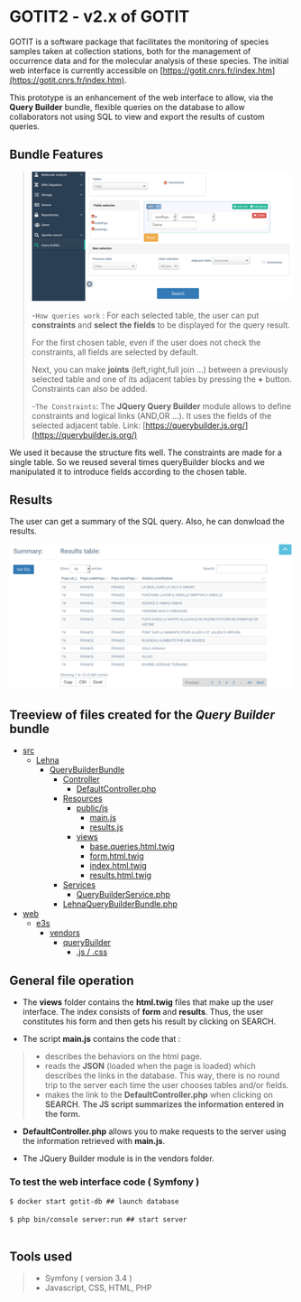 # GOTIT2 - v2.x of GOTIT
GOTIT is a software package that facilitates the monitoring of species samples taken at collection stations, both for the management of occurrence data and for the molecular analysis of these species. The initial web interface is currently accessible on [https://gotit.cnrs.fr/index.htm](https://gotit.cnrs.fr/index.htm).

This prototype is an enhancement of the web interface to allow, via the **Query Builder** bundle, flexible queries on the database to allow collaborators not using SQL to view and export the results of custom queries.


## Bundle Features
>
>![picture](./Capture_interface.png)
>
>-`How queries work` : 
For each selected table, the user can put **constraints** and **select the fields** to be displayed for the query result. 
>
>For the first chosen table, even if the user does not check the constraints, all fields are selected by default. 
>
>Next, you can make **joints** (left,right,full join ...) between a previously selected table and one of its adjacent tables by pressing the **+** button. Constraints can also be added. 
>
>-`The Constraints`: 
The **JQuery Query Builder** module allows to define constraints and logical links (AND,OR ...). It uses the fields of the selected adjacent table. Link: [https://querybuilder.js.org/](https://querybuilder.js.org/)

We used it because the structure fits well. The constraints are made for a single table. So we reused several times queryBuilder blocks and we manipulated it to introduce fields according to the chosen table. 

## Results 

The user can get a summary of the SQL query. 
Also, he can donwload the results.



![picture](./Capture2_interface.png)


## Treeview of files created for the *Query Builder* bundle


 * [src]()
    * [Lehna]()
      * [QueryBuilderBundle]()
        * [Controller]()
          * [DefaultController.php]()
        * [Resources]()
            * [public/js]()
              * [main.js]()
              * [results.js]()
            * [views]()
              * [base.queries.html.twig]()
              * [form.html.twig]()
              * [index.html.twig]()
              * [results.html.twig]()
        * [Services]()
          * [QueryBuilderService.php]()
        * [LehnaQueryBuilderBundle.php]()
  * [web]()
    * [e3s]()
      * [vendors]()
          * [queryBuilder]()
              * [.js / .css]()
         

 
 ## General file operation 
 
- The **views** folder contains the **html.twig** files that make up the user interface. The index consists of **form** and **results**. Thus, the user constitutes his form and then gets his result by clicking on SEARCH. 

- The script **main.js** contains the code that :
>- describes the behaviors on the html page. 
>- reads the **JSON** (loaded when the page is loaded) which describes the links in the database. This way, there is no round trip to the server each time the user chooses tables and/or fields. 
>- makes the link to the **DefaultController.php** when clicking on **SEARCH**. **The JS script summarizes the information entered in the form.**

- **DefaultController.php** allows you to make requests to the server using the information retrieved with **main.js**. 

- The JQuery Builder module is in the vendors folder.


### To test the web interface code ( Symfony )
 
```
$ docker start gotit-db ## launch database

$ php bin/console server:run ## start server


```

## Tools used 

>- Symfony ( version 3.4 )
>- Javascript, CSS, HTML, PHP
